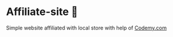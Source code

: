 # Affiliate-site :money_mouth_face:                
Simple website affiliated with local store
 with help of <a href="http://johnelder.com/">Codemy.com</a>
